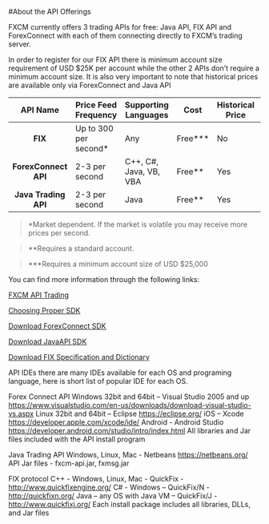 ﻿#About the API Offerings

FXCM currently offers 3 trading APIs for free:  Java API, FIX API and ForexConnect with each of them connecting directly to FXCM’s trading server.
 
In order to register for our FIX API there is minimum account size requirement of USD $25K per account while the other 2 APIs don’t require a minimum account size. It is also very important to note that historical prices are available only via ForexConnect and Java API

|API Name|Price Feed Frequency|Supporting Languages|Cost|Historical Price|Support CFD|Support MT4|
|:---:|---|---|---|---|---|---|
|**FIX**|Up to 300 per second*|Any|Free***|No|Yes|No|
|**ForexConnect API**|2-3 per second|C++, C#, Java, VB, VBA|Free**|Yes|Yes|Limited Yes|
|**Java Trading API**|2-3 per second|Java|Free**|Yes|Yes|Limited Yes|


>*Market dependent. If the market is volatile you may receive more prices per second.

>**Requires a standard account.

>***Requires a minimum account size of USD $25,000


You can find more information through the following links:

[FXCM API Trading](https://www.fxcm.com/services/api-trading/)

[Choosing Proper SDK](http://fxcodebase.com/wiki/index.php/Choosing_Proper_SDK)

[Download ForexConnect SDK](http://www.fxcodebase.com/wiki/index.php/Download)

[Download JavaAPI SDK](https://apiwiki.fxcorporate.com/api/java/trading_sdk.zip)

[Download FIX Specification and Dictionary](https://www.fxcm.com/forms/eula/)

API IDEs
there are many IDEs available for each OS and programing language, here is short list of popular IDE for each OS.

Forex Connect API
	Windows 32bit and 64bit – Visual Studio 2005 and up
             https://www.visualstudio.com/en-us/downloads/download-visual-studio-vs.aspx
	Linux 32bit and 64bit – Eclipse     https://eclipse.org/
	iOS – Xcode   https://developer.apple.com/xcode/ide/
	Android - Android Studio    https://developer.android.com/studio/intro/index.html
	All libraries and Jar files included with the API install program

Java Trading API
	Windows, Linux, Mac  - Netbeans   https://netbeans.org/
	API Jar files - fxcm-api.jar, fxmsg.jar

FIX protocol
	C++ - Windows, Linux, Mac - QuickFix - http://www.quickfixengine.org/
	C# - Windows – QuickFix/N - http://quickfixn.org/
	Java – any OS with Java VM – QuickFix/J - http://www.quickfixj.org/
	Each install package includes all libraries, DLLs, and Jar files
